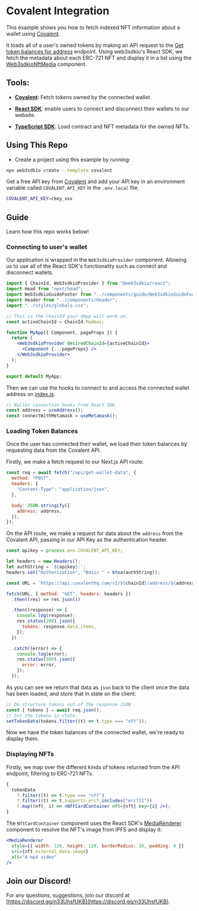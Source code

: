 # Covalent Integration

This example shows you how to fetch indexed NFT information about a wallet using [Covalent](https://www.covalenthq.com).

It loads all of a user's owned tokens by making an API request to the [Get token balances for address](https://www.covalenthq.com/docs/api/#/0/Get%20token%20balances%20for%20address/USD/1) endpoint. Using web3sdkio's React SDK, we fetch the metadata about each ERC-721 NFT and display it in a list using the
[Web3sdkioNftMedia](https://docs.web3sdk.io/react/react.web3sdkionftmedia) component.

## Tools:

- [**Covalent**](https://www.covalenthq.com/): Fetch tokens owned by the connected wallet.

- [**React SDK**](https://docs.web3sdk.io/react): enable users to connect and disconnect their wallets to our website.

- [**TypeScript SDK**](https://docs.web3sdk.io/typescript): Load contract and NFT metadata for the owned NFTs.

## Using This Repo

- Create a project using this example by running:

```bash
npx web3sdkio create --template covalent
```

Get a free API key from [Covalent](https://www.covalenthq.com/) and add your API key in an environment variable called `COVALENT_API_KEY` in the `.env.local` file.

```bash
COVALENT_API_KEY=ckey_xxx
```

## Guide

Learn how this repo works below!

### Connecting to user's wallet

Our application is wrapped in the `Web3sdkioProvider` component. Allowing us to use all of the React SDK's functionality such as connect and disconnect wallets.

```jsx
import { ChainId, Web3sdkioProvider } from "@web3sdkio/react";
import Head from "next/head";
import Web3sdkioGuideFooter from "../components/guide/Web3sdkioGuideFooter";
import Header from "../components/Header";
import "../styles/globals.css";

// This is the chainId your dApp will work on.
const activeChainId = ChainId.Mumbai;

function MyApp({ Component, pageProps }) {
  return (
    <Web3sdkioProvider desiredChainId={activeChainId}>
      <Component {...pageProps} />
    </Web3sdkioProvider>
  );
}

export default MyApp;
```

Then we can use the hooks to connect to and access the connected wallet address on [index.js](./pages/index.js).

```jsx
// Wallet connection hooks from React SDK
const address = useAddress();
const connectWithMetamask = useMetamask();
```

### Loading Token Balances

Once the user has connected their wallet, we load their token balances by requesting data from the Covalent API.

Firstly, we make a fetch request to our Next.js API route:

```jsx
const req = await fetch("/api/get-wallet-data", {
  method: "POST",
  headers: {
    "Content-Type": "application/json",
  },

  body: JSON.stringify({
    address: address,
  }),
});
```

On the API route, we make a request for data about the `address` from the Covalent API, passing in our API Key as the authentication header.

```jsx
const apikey = process.env.COVALENT_API_KEY;

let headers = new Headers();
let authString = `${apikey}:`;
headers.set("Authorization", "Basic " + btoa(authString));

const URL = `https://api.covalenthq.com/v1/${chainId}/address/${address}/balances_v2/?nft=true&no-nft-fetch=true`;

fetch(URL, { method: "GET", headers: headers })
  .then((res) => res.json())

  .then((response) => {
    console.log(response);
    res.status(200).json({
      tokens: response.data.items,
    });
  })

  .catch((error) => {
    console.log(error);
    res.status(500).json({
      error: error,
    });
  });
```

As you can see we return that data as `json` back to the client once the data has been loaded, and store that in state on the client:

```jsx
// De-structure tokens out of the response JSON
const { tokens } = await req.json();
// Set the tokens in state.
setTokenData(tokens.filter((t) => t.type === "nft"));
```

Now we have the token balances of the connected wallet, we're ready to display them.

### Displaying NFTs

Firstly, we map over the different kinds of tokens returned from the API endpoint, filtering to ERC-721 NFTs.

```jsx
{
  tokenData
    ?.filter((t) => t.type === "nft")
    ?.filter((t) => t.supports_erc?.includes("erc721"))
    ?.map((nft, i) => <NftCardContainer nft={nft} key={i} />);
}
```

The `NftCardContainer` component uses the React SDK's [MediaRenderer](https://docs.web3sdk.io/react/react.mediarenderer) component to resolve the NFT's image from IPFS and display it:

```jsx
<MediaRenderer
  style={{ width: 128, height: 128, borderRadius: 16, padding: 4 }}
  src={nft.external_data.image}
  alt="A mp4 video"
/>
```

## Join our Discord!

For any questions, suggestions, join our discord at [https://discord.gg/n33UhsfUKB](https://discord.gg/n33UhsfUKB).
